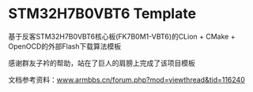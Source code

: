 # STM32H7B0VBT6 Template

基于反客STM32H7B0VBT6核心板(FK7B0M1-VBT6)的CLion + CMake + OpenOCD的外部Flash下载算法模板

感谢群友子衿的帮助，站在了巨人的肩膀上完成了该项目模板

文档参考资料：www.armbbs.cn/forum.php?mod=viewthread&tid=116240
